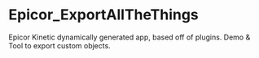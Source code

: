 # Epicor_ExportAllTheThings
Epicor Kinetic dynamically generated app, based off of plugins. Demo &amp; Tool to export custom objects.
